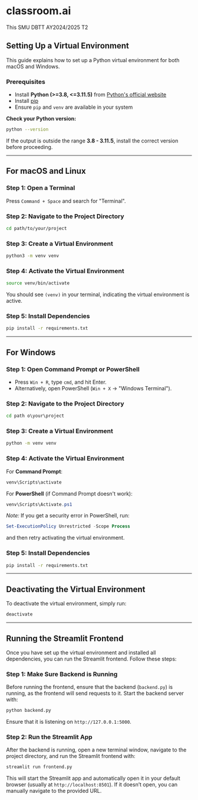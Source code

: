 # classroom.ai
This SMU DBTT AY2024/2025 T2

## Setting Up a Virtual Environment

This guide explains how to set up a Python virtual environment for both macOS and Windows.

### Prerequisites
- Install **Python (>=3.8, <=3.11.5)** from [Python's official website](https://www.python.org/downloads/)
- Install [pip](https://pip.pypa.io/en/stable/installation/)
- Ensure `pip` and `venv` are available in your system

**Check your Python version:**
```sh
python --version
```
If the output is outside the range **3.8 - 3.11.5**, install the correct version before proceeding.

---

## For macOS and Linux

### Step 1: Open a Terminal
Press `Command + Space` and search for "Terminal".

### Step 2: Navigate to the Project Directory
```sh
cd path/to/your/project
```

### Step 3: Create a Virtual Environment
```sh
python3 -m venv venv
```

### Step 4: Activate the Virtual Environment
```sh
source venv/bin/activate
```

You should see `(venv)` in your terminal, indicating the virtual environment is active.

### Step 5: Install Dependencies
```sh
pip install -r requirements.txt
```

---

## For Windows

### Step 1: Open Command Prompt or PowerShell
- Press `Win + R`, type `cmd`, and hit Enter.
- Alternatively, open PowerShell (`Win + X` → "Windows Terminal").

### Step 2: Navigate to the Project Directory
```cmd
cd path	o\your\project
```

### Step 3: Create a Virtual Environment
```cmd
python -m venv venv
```

### Step 4: Activate the Virtual Environment
For **Command Prompt**:
```cmd
venv\Scripts\activate
```

For **PowerShell** (if Command Prompt doesn't work):
```powershell
venv\Scripts\Activate.ps1
```

*Note:* If you get a security error in PowerShell, run:
```powershell
Set-ExecutionPolicy Unrestricted -Scope Process
```
and then retry activating the virtual environment.

### Step 5: Install Dependencies
```cmd
pip install -r requirements.txt
```

---

## Deactivating the Virtual Environment
To deactivate the virtual environment, simply run:
```sh
deactivate
```

---

## Running the Streamlit Frontend

Once you have set up the virtual environment and installed all dependencies, you can run the Streamlit frontend. Follow these steps:

### Step 1: Make Sure Backend is Running
Before running the frontend, ensure that the backend (`backend.py`) is running, as the frontend will send requests to it. Start the backend server with:
```sh
python backend.py
```
Ensure that it is listening on `http://127.0.0.1:5000`.

### Step 2: Run the Streamlit App
After the backend is running, open a new terminal window, navigate to the project directory, and run the Streamlit frontend with:
```sh
streamlit run frontend.py
```

This will start the Streamlit app and automatically open it in your default browser (usually at `http://localhost:8501`). If it doesn’t open, you can manually navigate to the provided URL.
```
